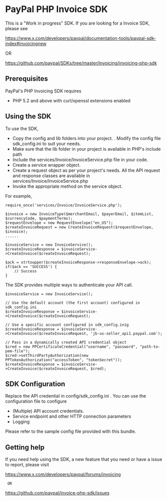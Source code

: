 
PayPal PHP Invoice SDK
======================


This is a "Work in progress" SDK. If you are looking for a Invoice SDK, please see 

https://www.x.com/developers/paypal/documentation-tools/paypal-sdk-index#invoicingnew

  OR 

https://github.com/paypal/SDKs/tree/master/Invoicing/invoicing-php-sdk




Prerequisites
-------------

PayPal's PHP Invoicing SDK requires 

   * PHP 5.2 and above with curl/openssl extensions enabled
  

Using the SDK
-------------

To use the SDK, 

   * Copy the config and lib folders into your project. . Modify the config file sdk_config.ini to suit your needs.
   * Make sure that the lib folder in your project is available in PHP's include path
   * Include the services/Invoice/InvoiceService.php file in your code.
   * Create a service wrapper object.
   * Create a request object as per your project's needs. All the API request and response 
     classes are available in services/Invoice/InvoiceService.php
   * Invoke the appropriate method on the service object.

For example,

	require_once('services/Invoice/InvoiceService.php');

  	$invoice = new InvoiceType($merchantEmail, $payerEmail, $itemList, $currencyCode, $paymentTerms);
	$requestEnvelope = new RequestEnvelope("en_US");
	$createInvoiceRequest = new CreateInvoiceRequest($requestEnvelope, $invoice);
	......

	$invoiceService = new InvoiceService();
	$createInvoiceResponse = $invoiceService->CreateInvoice($createInvoiceRequest);
		
	$ack = strtoupper($createInvoiceResponse->responseEnvelope->ack); 
	if($ack == 'SUCCESS') {
		// Success
	}
  
  
The SDK provides multiple ways to authenticate your API call.

	$invoiceService = new InvoiceService();
	
	// Use the default account (the first account) configured in sdk_config.ini
	$createInvoiceResponse = $invoiceService->CreateInvoice($createInvoiceRequest);	

	// Use a specific account configured in sdk_config.inig
	$createInvoiceResponse = $invoiceService->CreateInvoice($createInvoiceRequest, 'jb-us-seller_api1.paypal.com');	
	 
	// Pass in a dynamically created API credential object
    $cred = new PPCertificateCredential("username", "password", "path-to-pem-file");
    $cred->setThirdPartyAuthorization(new PPTokenAuthorization("accessToken", "tokenSecret"));
	$createInvoiceResponse = $invoiceService->CreateInvoice($createInvoiceRequest, $cred);	
  
 
SDK Configuration
-----------------

Replace the API credential in config/sdk_config.ini . You can use the configuration file to configure

   * (Multiple) API account credentials.
   * Service endpoint and other HTTP connection parameters
   * Logging 

Please refer to the sample config file provided with this bundle.



Getting help
------------

If you need help using the SDK, a new feature that you need or have a issue to report, please visit

   https://www.x.com/developers/paypal/forums/invoicing
   
     OR
   
   https://github.com/paypal/invoice-php-sdk/issues 
